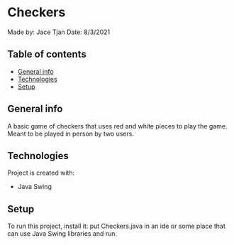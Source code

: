 # Checkers
Made by: Jace Tjan
Date: 8/3/2021
## Table of contents
* [General info](#general-info)
* [Technologies](#technologies)
* [Setup](#setup)

## General info
A basic game of checkers that uses red and white pieces to play the game. Meant to be played in person by two users.
	
## Technologies
Project is created with:
* Java Swing
	
## Setup
To run this project, install it:
put Checkers.java in an ide or some place that can use Java Swing libraries and run.
